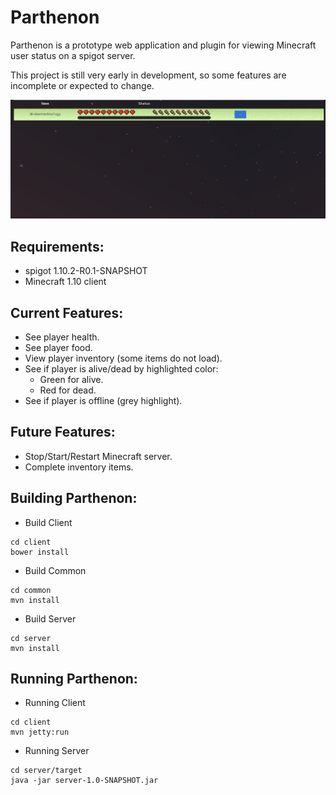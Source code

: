 # Parthenon
Parthenon is a prototype web application and plugin for viewing Minecraft user status on a spigot server.

This project is still very early in development, so some features are incomplete or expected to change.

![Interface](resources/interface.png)

## Requirements:
- spigot 1.10.2-R0.1-SNAPSHOT
- Minecraft 1.10 client

## Current Features:
- See player health.
- See player food.
- View player inventory (some items do not load).
- See if player is alive/dead by highlighted color:
    - Green for alive.
    - Red for dead.
- See if player is offline (grey highlight).

## Future Features:
- Stop/Start/Restart Minecraft server.
- Complete inventory items. 

## Building Parthenon:
- Build Client
```
cd client
bower install
```

- Build Common 
```
cd common
mvn install
```

- Build Server
```
cd server
mvn install
```

## Running Parthenon:
- Running Client
```
cd client
mvn jetty:run
```

- Running Server
```
cd server/target
java -jar server-1.0-SNAPSHOT.jar
```
